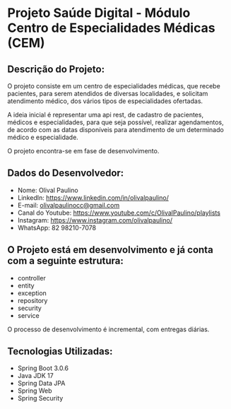 # Projeto Saúde Digital - Módulo Centro de Especialidades Médicas (CEM)

## Descrição do Projeto:

O projeto consiste em um centro de especialidades médicas, que recebe pacientes, para serem atendidos de diversas localidades, e solicitam atendimento médico, dos vários tipos de especialidades ofertadas.

A ideia inicial é representar uma api rest, de cadastro de pacientes, médicos e especialidades, para que seja possível, realizar agendamentos, de acordo com as datas disponíveis para atendimento de um determinado médico e especialidade.

O projeto encontra-se em fase de desenvolvimento.

## Dados do Desenvolvedor:

- Nome: Olival Paulino <br>
- LinkedIn: https://www.linkedin.com/in/olivalpaulino/ <br>
- E-mail: olivalpaulinocc@gmail.com <br>
- Canal do Youtube: https://www.youtube.com/c/OlivalPaulino/playlists <br>
- Instagram: https://www.instagram.com/olivalpaulino/ <br>
- WhatsApp: 82 98210-7078

## O Projeto está em desenvolvimento e já conta com a seguinte estrutura:
- controller
- entity
- exception
- repository
- security
- service

O processo de desenvolvimento é incremental, com entregas diárias.

## Tecnologias Utilizadas:

- Spring Boot 3.0.6
- Java JDK 17
- Spring Data JPA
- Spring Web
- Spring Security